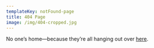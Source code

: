 ```yaml
---
templateKey: notFound-page
title: 404 Page
image: /img/404-cropped.jpg
---
```


No one’s home—because they’re all hanging out over [here](/).
